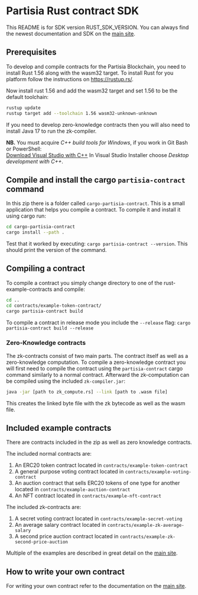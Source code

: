 # Partisia Rust contract SDK

This README is for SDK version RUST_SDK_VERSION.
You can always find the newest documentation and SDK on the [main site](https://partisiablockchain.gitlab.io/documentation).


## Prerequisites

To develop and compile contracts for the Partisia Blockchain, you need to install Rust 1.56 along with the wasm32 target. To install Rust for you platform follow the instructions on https://rustup.rs/.

Now install rust 1.56 and add the wasm32 target and set 1.56 to be the default toolchain:

```bash
rustup update
rustup target add --toolchain 1.56 wasm32-unknown-unknown
```

If you need to develop zero-knowledge contracts then you will also need to install Java 17 to run the zk-compiler.

**NB.** You must acquire *C++ build tools for Windows*, if you work in Git Bash or PowerShell:  
[Download Visual Studio with C++](https://visualstudio.microsoft.com/downloads/) In Visual Studio Installer choose *Desktop development with C++*.  

## Compile and install the cargo `partisia-contract` command

In this zip  there is a folder called `cargo-partisia-contract`.
This is a small application that helps you compile a contract.
To compile it and install it using cargo run:

```bash
cd cargo-partisia-contract
cargo install --path .
```
Test that it worked by executing: `cargo partisia-contract --version`. This should print the version of the command.

## Compiling a contract

To compile a contract you simply change directory to one of the rust-example-contracts and compile: 
```bash
cd ..
cd contracts/example-token-contract/
cargo partisia-contract build
```

To compile a contract in release mode you include the `--release` flag: `cargo partisia-contract build --release`

### Zero-Knowledge contracts

The zk-contracts consist of two main parts. The contract itself as well as a zero-knowledge computation. 
To compile a zero-knowledge contract you will first need to compile the contract using the `partisia-contract` 
cargo command similarly to a normal contract. Afterward the zk-computation can be compiled using the included `zk-compiler.jar`:

```bash
java -jar [path to zk_compute.rs] --link [path to .wasm file]
```

This creates the linked byte file with the zk bytecode as well as the wasm file.

## Included example contracts

There are contracts included in the zip as well as zero knowledge contracts.

The included normal contracts are:

1. An ERC20 token contract located in `contracts/example-token-contract`
2. A general purpose voting contract located in `contracts/example-voting-contract`
3. An auction contract that sells ERC20 tokens of one type for another located in `contracts/example-auction-contract`
4. An NFT contract located in `contracts/example-nft-contract`

The included zk-contracts are:

1. A secret voting contract located in `contracts/example-secret-voting`
2. An average salary contract located in `contracts/example-zk-average-salary`
3. A second price auction contract located in `contracts/example-zk-second-price-auction`

Multiple of the examples are described in great detail on the [main site](https://partisiablockchain.gitlab.io/documentation).

## How to write your own contract

For writing your own contract refer to the documentation on the [main site](https://partisiablockchain.gitlab.io/documentation).